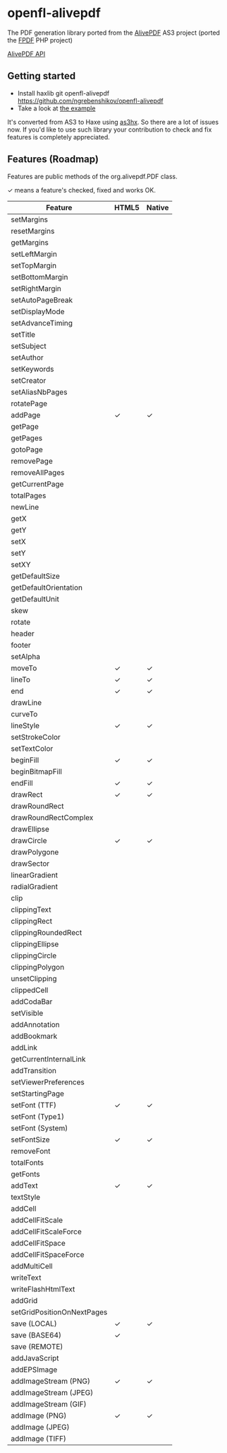 # openfl-alivepdf
The PDF generation library ported from the [AlivePDF](http://alivepdf.bytearray.org) AS3 project (ported the [FPDF](http://www.fpdf.org) PHP project)

[AlivePDF API](http://alivepdf.bytearray.org/alivepdf-asdoc/)

## Getting started
- Install haxlib git openfl-alivepdf https://github.com/ngrebenshikov/openfl-alivepdf
- Take a look at [the example](https://github.com/ngrebenshikov/openfl-alivepdf/blob/master/example/src/Main.hx)

It's converted from AS3 to Haxe using [as3hx](https://github.com/HaxeFoundation/as3hx). So there are a lot of issues now. If you'd like to use such library your contribution to check and fix features is completely appreciated.

## Features (Roadmap)

Features are public methods of the org.alivepdf.PDF class.

✓ means a feature's checked, fixed and works OK.

Feature | HTML5 | Native
--- | --- | ---
setMargins |  |
resetMargins |  |
getMargins |  |
setLeftMargin |  |
setTopMargin |  |
setBottomMargin |  |
setRightMargin |  |
setAutoPageBreak |  |
setDisplayMode |  |
setAdvanceTiming |  |
setTitle |  |
setSubject |  |
setAuthor |  |
setKeywords |  |
setCreator |  |
setAliasNbPages |  |
rotatePage |  |
addPage | ✓ | ✓
getPage |  |
getPages |  |
gotoPage |  |
removePage |  |
removeAllPages |  |
getCurrentPage |  |
totalPages |  |
newLine |  |
getX |  |
getY |  |
setX |  |
setY |  |
setXY |  |
getDefaultSize |  |
getDefaultOrientation |  |
getDefaultUnit |  |
skew |  |
rotate |  |
header |  |
footer |  |
setAlpha |  |
moveTo | ✓ | ✓
lineTo | ✓ | ✓
end | ✓ | ✓
drawLine |  |
curveTo |  |
lineStyle | ✓ | ✓
setStrokeColor |  |
setTextColor |  |
beginFill | ✓ | ✓
beginBitmapFill |  |
endFill | ✓ | ✓
drawRect | ✓ | ✓
drawRoundRect |  |
drawRoundRectComplex |  |
drawEllipse |  |
drawCircle | ✓ | ✓
drawPolygone |  |
drawSector |  |
linearGradient |  |
radialGradient |  |
clip |  |
clippingText |  |
clippingRect |  |
clippingRoundedRect |  |
clippingEllipse |  |
clippingCircle |  |
clippingPolygon |  |
unsetClipping |  |
clippedCell |  |
addCodaBar |  |
setVisible |  |
addAnnotation |  |
addBookmark |  |
addLink |  |
getCurrentInternalLink |  |
addTransition |  |
setViewerPreferences |  |
setStartingPage |  |
setFont (TTF) | ✓ | ✓
setFont (Type1) |  |
setFont (System) |  |
setFontSize | ✓ | ✓
removeFont |  |
totalFonts |  |
getFonts |  |
addText | ✓ | ✓
textStyle |  |
addCell |  |
addCellFitScale |  |
addCellFitScaleForce |  |
addCellFitSpace |  |
addCellFitSpaceForce |  |
addMultiCell |  |
writeText |  |
writeFlashHtmlText |  |
addGrid |  |
setGridPositionOnNextPages |  |
save (LOCAL) | ✓ | ✓
save (BASE64) | ✓ |
save (REMOTE) |  |
addJavaScript |  |
addEPSImage |  |
addImageStream (PNG) | ✓ | ✓
addImageStream (JPEG) |  |
addImageStream (GIF) |  |
addImage (PNG) | ✓ | ✓
addImage (JPEG) |  |
addImage (TIFF) |  |
